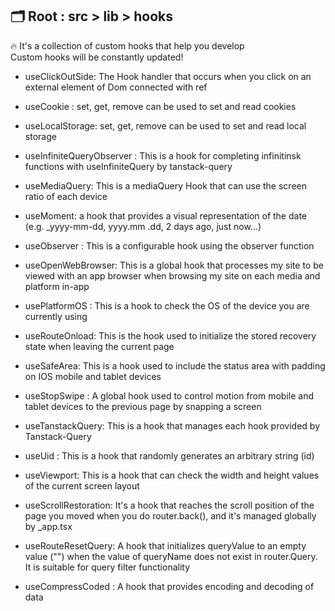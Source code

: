 ## 🗂️ Root : src > lib > hooks

🔥 It's a collection of custom hooks that help you develop<br/>
Custom hooks will be constantly updated!

- useClickOutSide: The Hook handler that occurs when you click on an external element of Dom connected with ref

- useCookie : set, get, remove can be used to set and read cookies

- useLocalStorage: set, get, remove can be used to set and read local storage

- useInfiniteQueryObserver : This is a hook for completing infinitinsk functions with useInfiniteQuery by tanstack-query

- useMediaQuery: This is a mediaQuery Hook that can use the screen ratio of each device

- useMoment: a hook that provides a visual representation of the date (e.g. \_yyyy-mm-dd, yyyy.mm .dd, 2 days ago, just now...)

- useObserver : This is a configurable hook using the observer function

- useOpenWebBrowser: This is a global hook that processes my site to be viewed with an app browser when browsing my site on each media and platform in-app

- usePlatformOS : This is a hook to check the OS of the device you are currently using

- useRouteOnload: This is the hook used to initialize the stored recovery state when leaving the current page

- useSafeArea: This is a hook used to include the status area with padding on IOS mobile and tablet devices

- useStopSwipe : A global hook used to control motion from mobile and tablet devices to the previous page by snapping a screen

- useTanstackQuery: This is a hook that manages each hook provided by Tanstack-Query

- useUid : This is a hook that randomly generates an arbitrary string (id)

- useViewport: This is a hook that can check the width and height values of the current screen layout

- useScrollRestoration: It's a hook that reaches the scroll position of the page you moved when you do router.back(), and it's managed globally by \_app.tsx

- useRouteResetQuery: A hook that initializes queryValue to an empty value ("") when the value of queryName does not exist in router.Query. It is suitable for query filter functionality

- useCompressCoded : A hook that provides encoding and decoding of data
